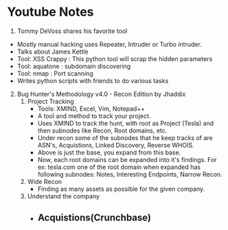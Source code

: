 # Youtube Notes

1. Tommy DeVoss shares his favorite tool
- Mostly manual hacking uses Repeater, Intruder or Turbo intruder.
- Talks about James Kettle
- Tool: XSS Crappy : This python tool will scrap the hidden parameters
- Tool: aquatone : subdomain discovering
- Tool: nmap : Port scanning
- Writes python scripts with friends to do various tasks

2. Bug Hunter's Methodology v4.0 - Recon Edition by Jhaddix
    1. Project Tracking
        - Tools: XMIND, Excel, Vim, Notepad++
        - A tool and method to track your project.
        - Uses XMIND to track the hunt, with root as Project (Tesla) and then subnodes like Recon, Root domains, etc.
        - Under recon some of the subnodes that he keep tracks of are ASN's, Acquistions, Linked Discovery, Reverse WHOIS.
        - Above is just the base, you expand from this base.
        - Now, each root domains can be expanded into it's findings. For ex: tesla.com one of the root domain when expanded has following subnodes: Notes, Interesting Endpoints, Narrow Recon.
    2. Wide Recon
        - Finding as many assets as possible for the given company.
    3. Understand the company
        - Acquistions(Crunchbase)
            - 

